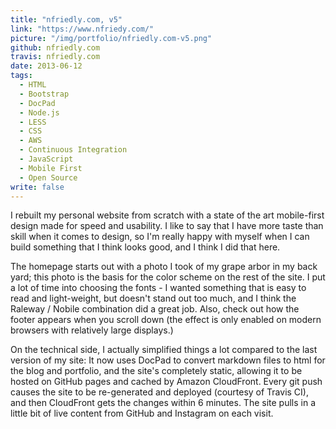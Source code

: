 ```yaml
---
title: "nfriedly.com, v5"
link: "https://www.nfriedy.com/"
picture: "/img/portfolio/nfriedly.com-v5.png"
github: nfriedly.com
travis: nfriedly.com
date: 2013-06-12
tags: 
  - HTML
  - Bootstrap
  - DocPad
  - Node.js
  - LESS
  - CSS
  - AWS
  - Continuous Integration
  - JavaScript
  - Mobile First
  - Open Source
write: false
---
```


I rebuilt my personal website from scratch with a state of the art mobile-first design made for speed and usability. I like to say that I have more taste than skill when it comes to design, so I'm really happy with myself when I can build something that I think looks good, and I think I did that here. 

The homepage starts out with a photo I took of my grape arbor in my back yard; this photo is the basis for the color scheme on the rest of the site. I put a lot of time into choosing the fonts - I wanted something that is easy to read and light-weight, but doesn't stand out too much, and I think the Raleway / Nobile combination did a great job.  Also, check out how the footer appears when you scroll down (the effect is only enabled on modern browsers with relatively large displays.)

On the technical side, I actually simplified things a lot compared to the last version of my site: It now uses DocPad to convert markdown files to html for the blog and portfolio, and the site's completely static, allowing it to be hosted on GitHub pages and cached by Amazon CloudFront. Every git push causes the site to be re-generated and deployed (courtesy of Travis CI), and then CloudFront gets the changes within 6 minutes. The site pulls in a little bit of live content from GitHub and Instagram on each visit.

